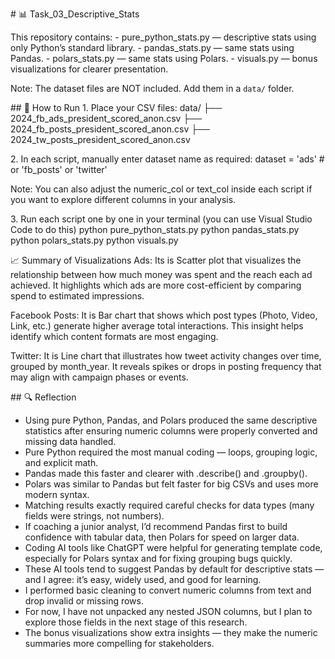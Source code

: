 \# 📊 Task\_03\_Descriptive\_Stats

This repository contains:
\- pure\_python\_stats.py — descriptive stats using only Python’s standard library.
\- pandas\_stats.py — same stats using Pandas.
\- polars\_stats.py — same stats using Polars.
\- visuals.py — bonus visualizations for clearer presentation.

Note: The dataset files are NOT included. Add them in a `data/` folder.

\## 🚀 How to Run
1\. Place your CSV files:
data/
├── 2024\_fb\_ads\_president\_scored\_anon.csv
├── 2024\_fb\_posts\_president\_scored\_anon.csv
├── 2024\_tw\_posts\_president\_scored\_anon.csv


2\. In each script, manually enter dataset name as required: 
dataset = 'ads'  #  or 'fb\_posts' or 'twitter'

Note: You can also adjust the numeric\_col or text\_col inside each script if you want to explore different columns in your analysis.


3\. Run each script one by one in your terminal (you can use Visual Studio Code to do this)
python pure\_python\_stats.py
python pandas\_stats.py
python polars\_stats.py
python visuals.py


📈 Summary of Visualizations
Ads: Its is  Scatter plot that visualizes the relationship between how much money was spent and the reach each ad achieved. It highlights which ads are more cost-efficient by comparing spend to estimated impressions.

Facebook Posts: It is Bar chart that shows which post types (Photo, Video, Link, etc.) generate higher average total interactions. This insight helps identify which content formats are most engaging.

Twitter: It is Line chart that illustrates how tweet activity changes over time, grouped by month\_year. It reveals spikes or drops in posting frequency that may align with campaign phases or events.


\## 🔍 Reflection

* Using pure Python, Pandas, and Polars produced the same descriptive statistics after ensuring numeric columns were properly converted and missing data handled.
* Pure Python required the most manual coding — loops, grouping logic, and explicit math.
* Pandas made this faster and clearer with .describe() and .groupby().
* Polars was similar to Pandas but felt faster for big CSVs and uses more modern syntax.
* Matching results exactly required careful checks for data types (many fields were strings, not numbers).
* If coaching a junior analyst, I’d recommend Pandas first to build confidence with tabular data, then Polars for speed on larger data.
* Coding AI tools like ChatGPT were helpful for generating template code, especially for Polars syntax and for fixing grouping bugs quickly.
* These AI tools tend to suggest Pandas by default for descriptive stats — and I agree: it’s easy, widely used, and good for learning.
* I performed basic cleaning to convert numeric columns from text and drop invalid or missing rows. 
* For now, I have not unpacked any nested JSON columns, but I plan to explore those fields in the next stage of this research.
* The bonus visualizations show extra insights — they make the numeric summaries more compelling for stakeholders.



